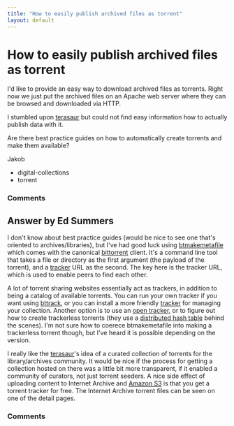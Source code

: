 ```yaml
---
title: "How to easily publish archived files as torrent"
layout: default
---
```

How to easily publish archived files as torrent
=====================
I'd like to provide an easy way to download archived files as torrents.
Right now we just put the archived files on an Apache web server where
they can be browsed and downloaded via HTTP.

I stumbled upon [terasaur](http://terasaur.org/) but could not find easy
information how to actually publish data with it.

Are there best practice guides on how to automatically create torrents
and make them available?

Jakob

<ul class="tags"><li class="tag">digital-collections</li><li class="tag">torrent</li></ul>

### Comments ###


Answer by Ed Summers
----------------
I don't know about best practice guides (would be nice to see one that's
oriented to archives/libraries), but I've had good luck using
[btmakemetafile](http://manpages.ubuntu.com/manpages/natty/man1/btmakemetafile.bittornado.1.html)
which comes with the canonical [bittorrent](http://www.bittorrent.com)
client. It's a command line tool that takes a file or directory as the
first argument (the payload of the torrent), and a
[tracker](https://en.wikipedia.org/wiki/BitTorrent_tracker) URL as the
second. The key here is the tracker URL, which is used to enable peers
to find each other.

A lot of torrent sharing websites essentially act as trackers, in
addition to being a catalog of available torrents. You can run your own
tracker if you want using
[bttrack](http://manpages.ubuntu.com/manpages/natty/man1/bttrack.bittornado.1.html),
or you can install a more friendly
[tracker](https://en.wikipedia.org/wiki/Comparison_of_BitTorrent_tracker_software)
for managing your collection. Another option is to use an [open
tracker](http://publicbt.org/), or to figure out how to create
trackerless torrents (they use a [distributed hash
table](https://en.wikipedia.org/wiki/Distributed_hash_table) behind the
scenes). I'm not sure how to coerece btmakemetafile into making a
trackerless torrent though, but I've heard it is possible depending on
the version.

I really like the [terasaur](http://terasaur.org/)'s idea of a curated
collection of torrents for the library/archives community. It would be
nice if the process for getting a collection hosted on there was a
little bit more transparent, if it enabled a community of curators, not
just torrent seeders. A nice side effect of uploading content to
Internet Archive and [Amazon
S3](http://docs.amazonwebservices.com/AmazonS3/latest/dev/S3Torrent.html)
is that you get a torrent tracker for free. The Internet Archive torrent
files can be seen on one of the detail pages.

### Comments ###

